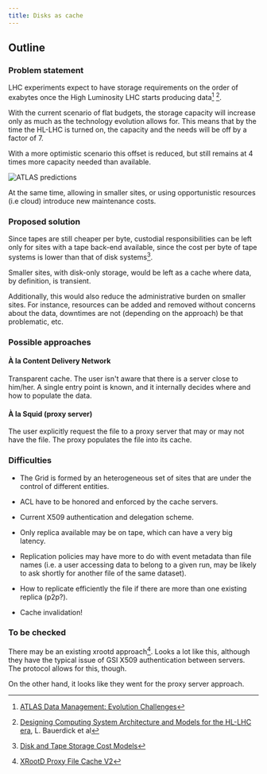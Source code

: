 ```yaml
---
title: Disks as cache
---
```


## Outline

### Problem statement
LHC experiments expect to have storage requirements on the order of
exabytes once the High Luminosity LHC starts producing data[^atlas] [^cms].

With the current scenario of flat budgets, the storage capacity will increase
only as much as the technology evolution allows for. This means that by
the time the HL-LHC is turned on, the capacity and the needs will be off by
a factor of 7.

With a more optimistic scenario this offset is reduced, but still remains
at 4 times more capacity needed than available.

![ATLAS predictions]({{baseurl}}/img/atlas-disk-needs.png)

At the same time, allowing in smaller sites, or using opportunistic resources
(i.e cloud) introduce new maintenance costs.

### Proposed solution
Since tapes are still cheaper per byte, custodial responsibilities can be
left only for sites with a tape back-end available, since the cost per byte
of tape systems is lower than that of disk systems[^disk-vs-tape].

Smaller sites, with disk-only storage, would be left as a cache where data,
by definition, is transient.

Additionally, this would also reduce the administrative burden on
smaller sites. For instance, resources can be added and removed without
concerns about the data, downtimes are not (depending on the approach) be
that problematic, etc.

### Possible approaches

#### À la Content Delivery Network
Transparent cache. The user isn't aware that there is a server close to him/her.
A single entry point is known, and it internally decides where and how to populate
the data.

#### À la Squid (proxy server)
The user explicitly request the file to a proxy server that may or may not
have the file.
The proxy populates the file into its cache.

### Difficulties
* The Grid is formed by an heterogeneous set of sites that are under the
control of different entities.

* ACL have to be honored and enforced by the cache servers.

* Current X509 authentication and delegation scheme.

* Only replica available may be on tape, which can have a very big latency.

* Replication policies may have more to do with event metadata than
file names (i.e. a user accessing data to belong to a given run, may be likely
to ask shortly for another file of the same dataset).

* How to replicate efficiently the file if there are more than one existing
replica (p2p?).

* Cache invalidation!

### To be checked
There may be an existing xrootd approach[^xrootd].
Looks a lot like this, although they have the typical issue of GSI X509 authentication
between servers. The protocol allows for this, though.

On the other hand, it looks like they went for the proxy server approach.

[^atlas]: [ATLAS Data Management: Evolution Challenges](https://indico.cern.ch/event/438205/contributions/2196585/attachments/1293540/1927814/2016_06_17_Data_Management_Future.pdf)
[^cms]: [Designing Computing System Architecture and Models for the HL-LHC era](http://iopscience.iop.org/article/10.1088/1742-6596/664/3/032010/pdf), L. Bauerdick et al
[^disk-vs-tape]: [Disk and Tape Storage Cost Models](http://library.ucsd.edu/chronopolis/_files/publications/dt_cost.pdf)
[^xrootd]: [XRootD Proxy File Cache V2](https://indico.cern.ch/event/523410/contributions/2355711/)
